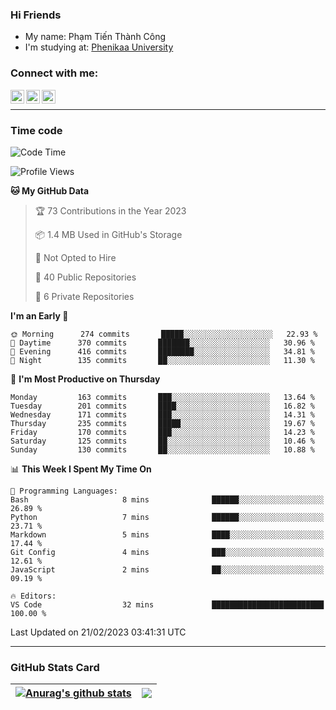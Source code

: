 ### Hi Friends

- My name: Phạm Tiến Thành Công
- I'm studying at: [Phenikaa University]


### Connect with me:
[<img align="left" alt="PhamTienThanhCong | Facebook" width="22px" src="https://upload.wikimedia.org/wikipedia/commons/thumb/1/16/Facebook-icon-1.png/640px-Facebook-icon-1.png" />][facebook]
[<img align="left" alt="PhamTienThanhCong | Zalo" width="22px" src="https://www.anphatpc.com.vn/template/anphat_2020v2/images/icon-zalo.jpg" />][zalo]
[<img align="left" alt="PhamTienThanhCong | LinkedIn" width="22px" src="https://cdn3.iconfinder.com/data/icons/inficons/512/linkedin.png" />][linkedin]

<br />

---

### Time code

<!--START_SECTION:waka-->
![Code Time](http://img.shields.io/badge/Code%20Time-878%20hrs%2051%20mins-blue)

![Profile Views](http://img.shields.io/badge/Profile%20Views-7-blue)

**🐱 My GitHub Data** 

> 🏆 73 Contributions in the Year 2023
 > 
> 📦 1.4 MB Used in GitHub's Storage 
 > 
> 🚫 Not Opted to Hire
 > 
> 📜 40 Public Repositories 
 > 
> 🔑 6 Private Repositories  
 > 
**I'm an Early 🐤** 

```text
🌞 Morning      274 commits       █████░░░░░░░░░░░░░░░░░░░░   22.93 % 
🌆 Daytime      370 commits       ███████░░░░░░░░░░░░░░░░░░   30.96 % 
🌃 Evening      416 commits       ████████░░░░░░░░░░░░░░░░░   34.81 % 
🌙 Night        135 commits       ██░░░░░░░░░░░░░░░░░░░░░░░   11.30 % 

```
📅 **I'm Most Productive on Thursday** 

```text
Monday         163 commits       ███░░░░░░░░░░░░░░░░░░░░░░   13.64 % 
Tuesday        201 commits       ████░░░░░░░░░░░░░░░░░░░░░   16.82 % 
Wednesday      171 commits       ███░░░░░░░░░░░░░░░░░░░░░░   14.31 % 
Thursday       235 commits       █████░░░░░░░░░░░░░░░░░░░░   19.67 % 
Friday         170 commits       ███░░░░░░░░░░░░░░░░░░░░░░   14.23 % 
Saturday       125 commits       ██░░░░░░░░░░░░░░░░░░░░░░░   10.46 % 
Sunday         130 commits       ██░░░░░░░░░░░░░░░░░░░░░░░   10.88 % 

```


📊 **This Week I Spent My Time On** 

```text
💬 Programming Languages: 
Bash                     8 mins              ██████░░░░░░░░░░░░░░░░░░░   26.89 % 
Python                   7 mins              ██████░░░░░░░░░░░░░░░░░░░   23.71 % 
Markdown                 5 mins              ████░░░░░░░░░░░░░░░░░░░░░   17.44 % 
Git Config               4 mins              ███░░░░░░░░░░░░░░░░░░░░░░   12.61 % 
JavaScript               2 mins              ██░░░░░░░░░░░░░░░░░░░░░░░   09.19 % 

🔥 Editors: 
VS Code                  32 mins             █████████████████████████   100.00 % 

```


 Last Updated on 21/02/2023 03:41:31 UTC
<!--END_SECTION:waka-->

---

### GitHub Stats Card

| <a href="https://github.com/phamtienthanhcong"><img align="center" src="https://github-readme-stats.vercel.app/api?username=PhamTienThanhCong&show_icons=true&include_all_commits=true&theme=buefy&hide_border=true&theme=ocean_dark" alt="Anurag's github stats" /></a> | <a href="https://github.com/phamtienthanhcong"><img align="center" src="https://github-readme-stats.vercel.app/api/top-langs/?username=PhamTienThanhCong&layout=compact&theme=buefy&hide_border=true&theme=ocean_dark" /></a> |
| ------------- | ------------- |

[Phenikaa University]: https://phenikaa-uni.edu.vn/vi
[facebook]: https://www.facebook.com/phamtienthanhcong
[linkedin]: https://linkedin.com/in/phamtienthanhcong
[zalo]: https://zalo.me/0396396332
[tiktok]: https://www.tiktok.com/@phamtienthanhcong
[web]: https://github.com/PhamTienThanhCong/web_dev
[min project]: https://github.com/PhamTienThanhCong/Project-Of-Web
[c and cpp]: https://github.com/PhamTienThanhCong/Code_C_and_Cpro
[python]: https://github.com/PhamTienThanhCong/Python_beginer
